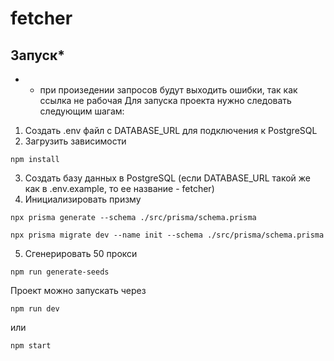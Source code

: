 # fetcher
## Запуск*
* - при произедении запросов будут выходить ошибки, так как ссылка не рабочая
Для запуска проекта нужно следовать следующим шагам:
1. Создать .env файл с DATABASE_URL для подключения к PostgreSQL
2. Загрузить зависимости
```
npm install
```
3. Создать базу данных в PostgreSQL (если DATABASE_URL такой же как в .env.example, то ее название - fetcher)
4. Инициализировать призму
```
npx prisma generate --schema ./src/prisma/schema.prisma
```
```
npx prisma migrate dev --name init --schema ./src/prisma/schema.prisma
```
5. Сгенерировать 50 прокси
```
npm run generate-seeds
```
Проект можно запускать через
```
npm run dev
```
или
```
npm start
```
